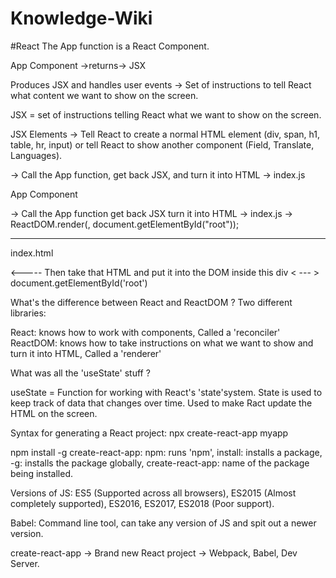 # Knowledge-Wiki

#React
The App function is a React Component.

App Component ->returns-> JSX

Produces JSX and handles user events -> Set of instructions to tell React what content we want to show on the screen.

JSX = set of instructions telling React what we want to show on the screen.

JSX Elements -> Tell React to create a normal HTML element (div, span, h1, table, hr, input) or tell React to show another component (Field, Translate, Languages).

-> Call the App function, get back JSX, and turn it into HTML -> index.js

App Component 
  <div>
    <Field />  -> Call the App function get back JSX  turn it into HTML -> index.js -> ReactDOM.render(<App/>, document.getElementById("root"));
    <Languages />
    <hr />
    <Translate />
  </div>
  
  index.html
  
  <html>
  <head></head>
  <body>
    <div id="root">
          <----- Then take that HTML and put it into the DOM inside this div  < --- > document.getElementById('root')
    </div>
  </body>
  </html>
  
  What's the difference between React and ReactDOM ? Two different libraries:
  
  React: knows how to work with components, Called a 'reconciler'
  ReactDOM: knows how to take instructions on what we want to show and turn it into HTML, Called a 'renderer'
  
  What was all the 'useState' stuff ?
  
  useState = Function for working with React's 'state'system. State is used to keep track of data that changes over time. Used to make Ract update the HTML on the screen.
  
  Syntax for generating a React project: npx create-react-app myapp
  
  npm install -g create-react-app: npm: runs 'npm', install: installs a package, -g: installs the package globally, create-react-app: name of the package being installed.
  
  Versions of JS: ES5 (Supported across all browsers), ES2015 (Almost completely supported), ES2016, ES2017, ES2018 (Poor support).
  
  Babel: Command line tool, can take any version of JS and spit out a newer version.
  
  create-react-app -> Brand new React project -> Webpack, Babel, Dev Server.
  
  
  

